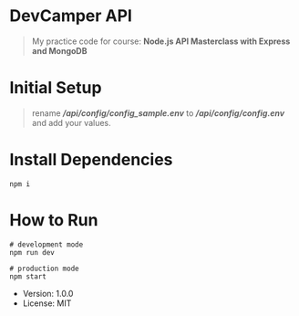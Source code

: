 # DevCamper API

> My practice code for course:
> <b>Node.js API Masterclass with Express and MongoDB</b>

# Initial Setup

> rename <b><i>/api/config/config_sample.env</i></b> to <b><i>/api/config/config.env</i></b> and add your values.

# Install Dependencies

```
npm i
```

# How to Run

```
# development mode
npm run dev

# production mode
npm start
```

- Version: 1.0.0
- License: MIT
